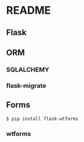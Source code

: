 # README

## Flask

## ORM
### SQLALCHEMY
### flask-migrate

## Forms
```console
$ pip install flask-wtforms
```
### wtforms